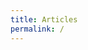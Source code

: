 ```yaml
---
title: Articles
permalink: /
---
```


<div id="map"></div>

<script>
var iOS = ( navigator.userAgent.match(/(iPad|iPhone|iPod)/g) ? true : false );

var map = L.map('map',{zoomAnimation:iOS})
           .setView([46.6, 2.1], 6)
           .addLayer(new L.tileLayer('http://{s}.basemaps.cartocdn.com/light_nolabels/{z}/{x}/{y}.png',{
              subdomains: 'abcd',
              detectRetina: true,
              minZoom: 6,
              maxZoom: 13
          }));

function draw(file, cl){
  var svg = d3.select(map.getPanes().overlayPane)
              .append("svg").attr("class", cl),
        g = svg.append("g");
  if(iOS){svg.attr("class", "leaflet-zoom-hide");}

  d3.json(file, function(collection) {
    if (collection.type === "Topology") {
      for (key in collection.objects) {
        collection = topojson.feature(collection, collection.objects[key]);
      }}
    path = d3.geo.path().projection(d3.geo.transform({point: project}));

    var p = g.selectAll("path")
             .data(collection.features)
             .enter().append("path");

    map.on("viewreset", reset);
    reset();

  function reset() {
    var bounds = path.bounds(collection),
    topLeft = bounds[0],
    bottomRight = bounds[1];

    svg .attr("width", bottomRight[0] - topLeft[0])
        .attr("height", bottomRight[1] - topLeft[1])
        .style("left", topLeft[0] + "px")
        .style("top", topLeft[1] + "px");

    g.attr("transform","translate("+-topLeft[0]+","+-topLeft[1]+")");
    p.attr("d", path).attr("class", cl);
  }

  function project(x,y) {
    var point = map.latLngToLayerPoint(new L.LatLng(y, x));
    this.stream.point(point.x, point.y);}
  });
};

draw("data/geo/topo/cantons.json","communes");
draw("data/geo/topo/departements.json","departements");

var departements = 1;

map.on('zoomend', function() {
  if(map.getZoom()>6 && departements){
    d3.select(".departements").style("display","none");
    departements = 0;
  }
  if(map.getZoom()<=6 && !departements){
    d3.select(".departements").style("display","block");
    departements = 1;
  }
});

</script>
